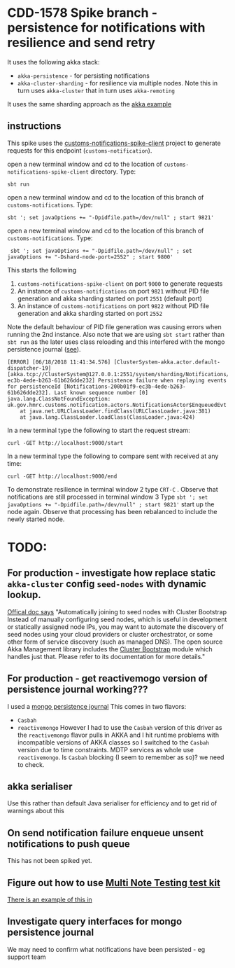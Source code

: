 # CDD-1578 Spike branch - persistence for notifications with resilience and send retry

It uses the following akka stack:

- `akka-persistence` - for persisting notifications
- `akka-cluster-sharding` - for resilience via multiple nodes. Note this in turn uses `akka-cluster` that in turn uses 
`akka-remoting`

It uses the same sharding approach as the [akka example](https://github.com/typesafehub/activator-akka-cluster-sharding-scala)


## instructions

This spike uses the [customs-notifications-spike-client](https://github.com/googley42/customs-notifications-spike-client)
 project to generate requests for this endpoint (`customs-notification`).

open a new terminal window and cd to the location of `customs-notifications-spike-client` directory. Type:
 
    sbt run
     
open a new terminal window and cd to the location of this branch of `customs-notifications`. Type:
      
    sbt '; set javaOptions += "-Dpidfile.path=/dev/null" ; start 9821'
      
open a new terminal window and cd to the location of this branch of `customs-notifications`. Type:
      
     sbt '; set javaOptions += "-Dpidfile.path=/dev/null" ; set javaOptions += "-Dshard-node-port=2552" ; start 9800'

This starts the following

1. `customs-notifications-spike-client` on port `9000` to generate requests
2. An instance of `customs-notifications` on port `9821` without PID file generation and akka sharding started on port `2551` (default port)
3. An instance of `customs-notifications` on port `9822` without PID file generation and akka sharding started on port `2552`

Note the default behaviour of PID file generation was causing errors when running the 2nd instance.
Also note that we are using `sbt start` rather than `sbt run` as the later uses class reloading and this interfered with
 the mongo persistence journal ([see](https://github.com/scullxbones/akka-persistence-mongo/issues/45)).
```
[ERROR] [06/18/2018 11:41:34.576] [ClusterSystem-akka.actor.default-dispatcher-19] [akka.tcp://ClusterSystem@127.0.0.1:2551/system/sharding/Notifications/55/200b01f9-ec3b-4ede-b263-61b626dde232] Persistence failure when replaying events for persistenceId [Notifications-200b01f9-ec3b-4ede-b263-61b626dde232]. Last known sequence number [0]
java.lang.ClassNotFoundException: uk.gov.hmrc.customs.notification.actors.NotificationsActor$EnqueuedEvt
	at java.net.URLClassLoader.findClass(URLClassLoader.java:381)
	at java.lang.ClassLoader.loadClass(ClassLoader.java:424)
```
         
In a new terminal type the following to start the request stream:
          
    curl -GET http://localhost:9000/start
              
In a new terminal type the following to compare sent with received at any time:
          
    curl -GET http://localhost:9000/end
              
To demonstrate resilience in terminal window 2 type `CRT-C` . Observe that notifications are still processed in terminal window 3
Type `sbt '; set javaOptions += "-Dpidfile.path=/dev/null" ; start 9821'` start up the node again. Observe that processing
 has been rebalanced to include the newly started node.

# TODO:

## For production - investigate how replace static `akka-cluster` config `seed-nodes` with dynamic lookup. 

[Offical doc says](https://doc.akka.io/docs/akka/current/cluster-usage.html#automatically-joining-to-seed-nodes-with-cluster-bootstrap)
"Automatically joining to seed nodes with Cluster Bootstrap
 Instead of manually configuring seed nodes, which is useful in development or statically assigned node IPs, you may want to 
 automate the discovery of seed nodes using your cloud providers or cluster orchestrator, or some other form of service discovery 
 (such as managed DNS). The open source Akka Management library includes the 
 [Cluster Bootstrap](https://developer.lightbend.com/docs/akka-management/current/bootstrap.html) module which handles just that. 
 Please refer to its documentation for more details."
 
## For production - get reactivemogo version of persistence journal working???
 
I used a [mongo persistence journal](https://github.com/scullxbones/akka-persistence-mongo/blob/master/docs/akka24.md)
This comes in two flavors:
- `Casbah` 
- `reactivemongo`
However I had to use the `Casbah` version of this driver as the `reactivemongo` flavor pulls in AKKA and I hit runtime problems
 with incompatible versions of AKKA classes so I switched to the `Casbah` version due to time constraints. 
MDTP services as whole use `reactivemongo`. Is `Casbah` blocking (I seem to remember as so)? we need to check.     

## akka serialiser 
Use this rather than default Java serialiser for efficiency and to get rid of warnings about this

## On send notification failure enqueue unsent notifications to push queue

This has not been spiked yet.

## Figure out how to use [Multi Note Testing test kit](https://doc.akka.io/docs/akka/2.5/multi-node-testing.html)

[There is an example of this in](https://github.com/typesafehub/activator-akka-cluster-sharding-scala) 

## Investigate query interfaces for mongo persistence journal

We may need to confirm what notifications have been persisted - eg support team

